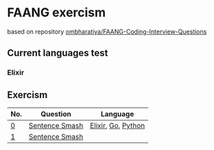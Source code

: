 # FAANG exercism

based on repository [ombharatiya/FAANG-Coding-Interview-Questions](https://github.com/ombharatiya/FAANG-Coding-Interview-Questions)

## Current languages test

### Elixir

## Exercism

| No. | Question | Language |
| --- | --------- | --- |
| [0](exercism/0) | [Sentence Smash](https://www.codewars.com/kata/53dc23c68a0c93699800041d) | [Elixir](exercism/0/elixir), [Go](exercism/0/go), [Python](exercism/0/python) |
| [1](exercism/1) | [Sentence Smash](https://www.codewars.com/kata/53dc23c68a0c93699800041d) |


